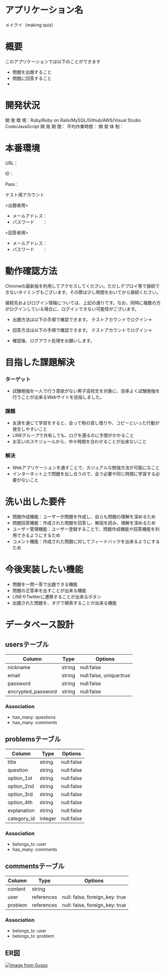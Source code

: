 # アプリケーション名
メイクイ（making quiz）

# 概要
このアプリケーションでは以下のことができます
- 問題を出題すること
- 問題に回答すること
- 

# 開発状況
開 発 環 境：Ruby/Ruby on Rails/MySQL/Github/AWS/Visual Studio Code/JavaScript
開 発 期 間：
平均作業時間：
開 発 体 制：

# 本番環境
URL：

ID：

Pass：

テスト用アカウント

<出題者用>
- メールアドレス：
- パスワード　　：

<回答者用>
- メールアドレス：
- パスワード　　：

# 動作確認方法
Chromeの最新版を利用してアクセスしてください。ただしデプロイ等で接続できないタイミングもございます。その際は少し時間をおいてから接続ください。

接続先およびログイン情報については、上記の通りです。なお、同時に複数の方がログインしている場合に、ログインできない可能性がございます。

- 出題方法は以下の手順で確認できます。
テストアカウントでログイン→

- 回答方法は以下の手順で確認できます。
テストアカウントでログイン→

- 確認後、ログアウト処理をお願いします。

# 目指した課題解決

### ターゲット
- 試験勉強を一人で行う意欲がない男子高校生を対象に、効率よく試験勉強を行うことが出来るWebサイトを目指しました。

### 課題
- 友達を通じて学習をすると、会って物の貸し借りや、コピーといった行動が発生しやすいこと
- LINEグループで共有しても、ログを遡るのに手間がかかること
- お互いのスケジュールから、中々時間を合わせることが出来ないこと

### 解決
- Webアプリケーションを通すことで、カジュアルな勉強方法が可能になこと
- インターネット上で問題を出し合うので、会う必要や同じ時間に学習する必要がないこと


# 洗い出した要件
- 問題作成機能：ユーザーが問題を作成し、自らも問題の理解を深めるため
- 問題回答機能：作成された問題を回答し、解説を読み、理解を深めるため
- ユーザー管理機能：ユーザー登録することで、問題作成機能や回答機能を利用できるようにするため
- コメント機能：作成された問題に対してフィードバックを出来るようにするため

# 今後実装したい機能
- 問題を一問一答で出題できる機能
- 問題の正答率を出すことが出来る機能
- LINEやTwitterに遷移することが出来るボタン
- 出題された問題を、タグで検索することが出来る機能


# データベース設計

## usersテーブル

| Column             | Type   | Options                 |
| ------------------ | ------ | ----------------------- |
| nickname           | string | null:false              |
| email              | string | null:false, unique:true |
| password           | string | null:false              |
| encrypted_password | string | null:false              |


### Association

- has_many :questions
- has_many :comments


## problemsテーブル

| Column      | Type    | Options    |
| ----------- | ------- | ---------- |
| title       | string  | null:false |
| question    | string  | null:false |
| option_1st  | string  | null:false |
| option_2nd  | string  | null:false |
| option_3rd  | string  | null:false |
| option_4th  | string  | null:false |
| explanation | string  | null:false |
| category_id | integer | null:false |


### Association

- belongs_to :user
- has_many   :comments


## commentsテーブル

| Column  | Type       | Options                        |
| ------- | ---------- | ------------------------------ |
| content | string     |                                |
| user    | references | null: false, foreign_key: true |
| problem | references | null: false, foreign_key: true |

### Association

- belongs_to :user
- belongs_to :problem

## ER図
[![Image from Gyazo](https://i.gyazo.com/75640c251aed6035e56171c73fb9ce16.png)](https://gyazo.com/75640c251aed6035e56171c73fb9ce16)



